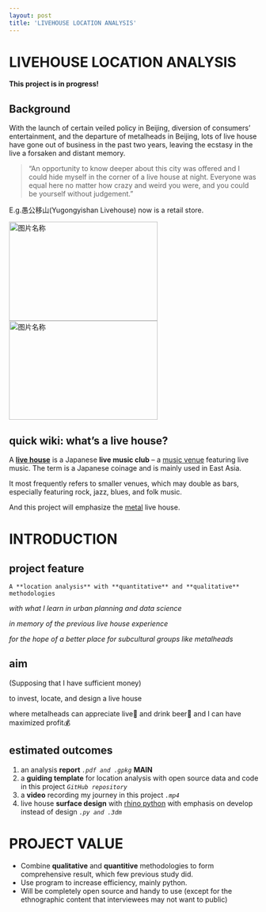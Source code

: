 ```yaml
---
layout: post
title: 'LIVEHOUSE LOCATION ANALYSIS'
---
```


LIVEHOUSE LOCATION ANALYSIS
=======

**This project is in progress!**

## Background

With the launch of certain veiled policy in Beijing, diversion of consumers’ entertainment, and the departure of metalheads in Beijing,  lots of live house have gone out of business in the past two years, leaving the ecstasy in the live a forsaken and distant memory.

>“An opportunity to know deeper about this city was offered and I could hide myself in the corner of a live house at night. Everyone was equal here no matter how crazy and weird you were, and you could be yourself without judgement.”

E.g.愚公移山(Yugongyishan Livehouse) now is a retail store.

<img src="https://user-images.githubusercontent.com/80751447/197373393-c6ebcf14-91ba-4296-89ca-5a2db26a3b65.png" width = "300" height = "200" alt="图片名称" align=left>
<img src="https://user-images.githubusercontent.com/80751447/197373449-174769b1-b0c7-4884-9050-93a478216f12.jpeg" width = "300" height = "200" alt="图片名称" align=center>

## quick wiki: what’s a live house?

A **[live house](https://en.wikipedia.org/wiki/Live_house)** is a Japanese **live music club** – a [music venue](https://en.wikipedia.org/wiki/Music_venue) featuring live music. The term is a Japanese coinage and is mainly used in East Asia.

It most frequently refers to smaller venues, which may double as bars, especially featuring rock, jazz, blues, and folk music. 

And this project will emphasize the [metal](https://en.wikipedia.org/wiki/Heavy_metal_music) live house.

# INTRODUCTION

## project feature

`A **location analysis** with **quantitative** and **qualitative** methodologies`

*with what I learn in urban planning and data science* 

*in memory of the previous live house experience*

*for the hope of a better place for subcultural groups like metalheads*

## aim

(Supposing that  I have sufficient money)

to invest, locate, and design a live house

where metalheads can appreciate live🎸 and drink beer🍻 and I can have maximized profit💰

## estimated outcomes

1. an analysis **report** *`.pdf and .gpkg`* **MAIN**
2. a **guiding template** for location analysis with open source data and code in this project *`GitHub repository`*
3. a **video** recording my journey in this project  *`.mp4`*
4. live house **surface design** with [rhino python](https://developer.rhino3d.com/guides/rhinopython/) with emphasis on develop instead of design *`.py and .3dm`*

# PROJECT VALUE

- Combine **qualitative** and **quantitive** methodologies to form comprehensive result, which few previous study did.
- Use program to increase efficiency, mainly python.
- Will be completely open source and handy to use (except for the ethnographic content that interviewees may not want to public)
